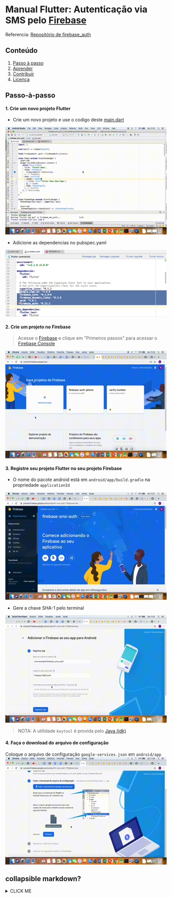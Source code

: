 # Manual Flutter: Autenticação via SMS pelo [Firebase](https://firebase.google.com/)

Referencia: [Repositório de firebase_auth](https://github.com/FirebaseExtended/flutterfire/tree/master/packages/firebase_auth/firebase_auth)

## **Conteúdo**

1. [Passo à passo](#passo-à-passo)
2. [Aprender](#aprender)
3. [Contribuir](#contribuir)
4. [Licença](#licença)

## Passo-à-passo

#### 1. Crie um novo projeto Flutter
- Crie um novo projeto e use o codigo deste [main.dart](lib/main.dart)

![main.dart](https://github.com/RicardoRaymundo/firebase_sms_auth/blob/master/images%26gifs/main_dart.gif)

- Adicione as dependencias no pubspec.yaml

![pubspec](https://github.com/RicardoRaymundo/firebase_sms_auth/blob/master/images%26gifs/pubspec.png)

#### 2. Crie um projeto no Firebase
>Acesse o [Firebase](https://firebase.google.com/) e clique em "Primeiros passos" para acessar o [Firebase Console](https://console.firebase.google.com/)

![create firebase project](https://github.com/RicardoRaymundo/firebase_sms_auth/blob/master/images%26gifs/create_firebase_project.gif)

#### 3. Registre seu projeto Flutter no seu projeto Firebase
- O nome do pacote android está em `android/app/build.gradle` na propriedade `applicationId`

![applicationId](https://github.com/RicardoRaymundo/firebase_sms_auth/blob/master/images%26gifs/applicationId.gif)

- Gere a chave SHA-1 pelo terminal

![SHA-1](https://github.com/RicardoRaymundo/firebase_sms_auth/blob/master/images%26gifs/sha1.gif)

> NOTA: A utilidade `keytool` é provida pelo [Java (jdk)](https://www.oracle.com/technetwork/java/javase/downloads/index.html)

#### 4. Faça o download do arquivo de configuração
Coloque o arquivo de configuração `google-services.json` em `android/app`
![google-services.json](https://github.com/RicardoRaymundo/firebase_sms_auth/blob/master/images%26gifs/google_json_file.gif)

## collapsible markdown?

<details><summary>CLICK ME</summary>
<p>

#### yes, even hidden code blocks!

![](https://github.com/RicardoRaymundo/firebase_sms_auth/blob/master/images%26gifs/google_json_file.gif)
![](https://github.com/RicardoRaymundo/firebase_sms_auth/blob/master/images%26gifs/google_json_file.gif)
![](https://github.com/RicardoRaymundo/firebase_sms_auth/blob/master/images%26gifs/google_json_file.gif)

</p>
</details>


